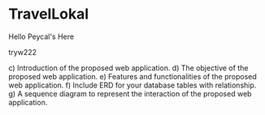 # TravelLokal

Hello Peycal's Here

tryw222

c) Introduction of the proposed web application. 
d) The objective of the proposed web application. 
e) Features and functionalities of the proposed web application. 
f) Include ERD for your database tables with relationship. 
g) A sequence diagram to represent the interaction of the proposed web application. 
